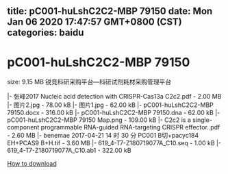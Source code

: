 
title: pC001-huLshC2C2-MBP 79150
date: Mon Jan 06 2020 17:47:57 GMT+0800 (CST)    
categories: baidu
---

# pC001-huLshC2C2-MBP 79150
size: 9.15 MB
 锐竞科研采购平台—科研试剂耗材采购管理平台
 
|- 张峰2017 Nucleic acid detection with CRISPR-Cas13a C2c2.pdf - 2.00 MB
|- 图片2.jpg - 78.00 kB
|- 图片1.jpg - 62.00 kB
|- pC001-huLshC2C2-MBP  79150.docx - 316.00 kB
|- pC001-huLshC2C2-MBP  79150.dna - 62.00 kB
|- pC001-huLshC2C2-MBP  79150 Map.png - 109.00 kB
|- C2c2 is a single-component programmable RNA-guided RNA-targeting CRISPR effector..pdf - 2.60 MB
|- benemae 2017-04-21 14 时 30 分 PC001 B切+pacyc184 EH+PCAS9 B+H.tif - 3.60 MB
|- 619_4-T7-Z180719077A_C10.seq - 1.00 kB
|- 619_4-T7-Z180719077A_C10.ab1 - 322.00 kB

[How to download](https://bpcam.bemobtrk.com/go/2ceec3aa-1ca2-46d6-b9ff-aaa5c184517c?jno=3685)
